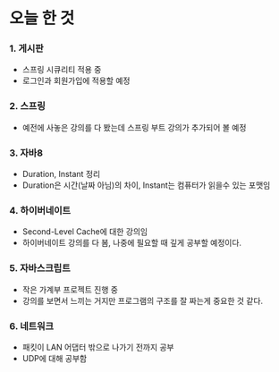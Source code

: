 # 오늘 한 것
### 1. 게시판
- 스프링 시큐리티 적용 중
- 로그인과 회원가입에 적용할 예정

### 2. 스프링 
- 예전에 사놓은 강의를 다 봤는데 스프링 부트 강의가 추가되어 볼 예정

### 3. 자바8
- Duration, Instant 정리
- Duration은 시간(날짜 아님)의 차이, Instant는 컴퓨터가 읽을수 있는 포맷임 

### 4. 하이버네이트
- Second-Level Cache에 대한 강의임
- 하이버네이트 강의를 다 봄, 나중에 필요할 때 깊게 공부할 예정이다.

### 5. 자바스크립트
- 작은 가계부 프로젝트 진행 중
- 강의를 보면서 느끼는 거지만 프로그램의 구조를 잘 짜는게 중요한 것 같다.

### 6. 네트워크
- 패킷이 LAN 어댑터 밖으로 나가기 전까지 공부
- UDP에 대해 공부함
